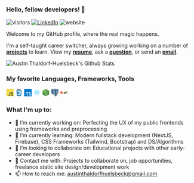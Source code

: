 ### Hello, fellow developers! 👋

<div>

![visitors](https://visitor-badge.glitch.me/badge?page_id=austinthaldorfhuelsbeck.austinthaldorfhuelsbeck)
<a href="https://www.linkedin.com/in/austinhuelsbeck" target="_blank"><img src="https://img.shields.io/badge/LinkedIn-%230077B5.svg?&style=flat-square&logo=linkedin&logoColor=white" alt="LinkedIn"></a>
<img src="https://img.shields.io/static/v1?label=Website&message=austinthaldorfhuelsbeck.com&color=%230076D6&style=flat-square&logo=internet-explorer&logoColor=%230076D6" alt="website"/>
</a>
<a href="http://www.austinthaldorfhuelsbeck.com" target="_blank">
</a>
<br>

Welcome to my GitHub profile, where the real magic happens.

I'm a self-taught career switcher, always growing working on a number of **[projects](https://austinthaldorfhuelsbeck.com/projects)** to learn. View my **[resume](https://docs.google.com/document/d/1N4QKkwgBB6nNT1Odw_BBUOQe6eQ_fVVdz80Uv6stMh8/edit?usp=sharing)**, ask a **[question](https://github.com/austinthaldorfhuelsbeck/austinthaldorfhuelsbeck/issues/new)**, or send an **[email](mailto:austinthaldorfhuelsbeck@gmail.com)**.

<img src="https://github-readme-stats.vercel.app/api?username=austinthaldorfhuelsbeck&show_icons=true&theme=dark" alt="Austin Thaldorf-Huelsbeck's Github Stats">

<h3><strong>My favorite Languages, Frameworks, Tools</strong></h3>  

<code><img height="20" src="https://raw.githubusercontent.com/github/explore/80688e429a7d4ef2fca1e82350fe8e3517d3494d/topics/javascript/javascript.png"></code>
<code><img height="20" src="https://raw.githubusercontent.com/github/explore/80688e429a7d4ef2fca1e82350fe8e3517d3494d/topics/css/css.png"></code>
<code><img height="20" src="https://raw.githubusercontent.com/github/explore/80688e429a7d4ef2fca1e82350fe8e3517d3494d/topics/typescript/typescript.png"></code>
<code><img height="20" src="https://raw.githubusercontent.com/github/explore/80688e429a7d4ef2fca1e82350fe8e3517d3494d/topics/react/react.png"></code>
<code><img height="20" src="https://raw.githubusercontent.com/github/explore/80688e429a7d4ef2fca1e82350fe8e3517d3494d/topics/nodejs/nodejs.png"></code>
<code><img height="20" src="https://raw.githubusercontent.com/github/explore/80688e429a7d4ef2fca1e82350fe8e3517d3494d/topics/postgresql/postgresql.png"></code>
<code><img height="20" src="https://raw.githubusercontent.com/github/explore/80688e429a7d4ef2fca1e82350fe8e3517d3494d/topics/git/git.png"></code>

</div>

<h3><strong>What I'm up to:</strong></h3>

- 🔭 I’m currently working on: Perfecting the UX of my public frontends using frameworks and preprocessing
- 🌱 I’m currently learning: Modern fullstack development (NextJS, Firebase), CSS Frameworks (Tailwind, Bootstrap) and DS/Algorithms
- 👯 I’m looking to collaborate on: Educational projects with other early-career developers
- 💬 Contact me with: Projects to collaborate on, job opportunities, freelance static site design/development work
- 📫 How to reach me: austinthaldorfhuelsbeck@gmail.com
